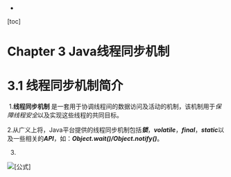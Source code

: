 - 

[toc]



# Chapter 3  Java线程同步机制

# 3.1 线程同步机制简介

​	1.**线程同步机制** 是一套用于协调线程间的数据访问及活动的机制，该机制用于*保障线程安全*以及实现这些线程的共同目标。

​	2.从广义上将，Java平台提供的线程同步机制包括***锁***，***volatile***，***final***，***static***以及一些相关的***API***，如：***Object.wait()/Object.notify()***。

3. 











































![[公式]](./_posts/equation.svg)
